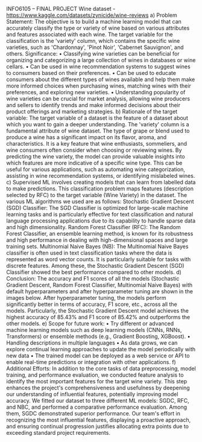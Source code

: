 INFO6105 – FINAL PROJECT
Wine dataset - https://www.kaggle.com/datasets/zynicide/wine-reviews
a) Problem Statement: The objective is to build a machine learning model that can accurately classify the type or variety of wine based on various attributes and features associated with each wine. The target variable for the classification is the 'variety' column, which contains the specific wine varieties, such as 'Chardonnay', 'Pinot Noir', 'Cabernet Sauvignon', and others.
Significance:
• Classifying wine varieties can be beneficial for organizing and categorizing a large collection of wines in databases or wine cellars.
• Can be used in wine recommendation systems to suggest wines to consumers based on their preferences.
• Can be used to educate consumers about the different types of wines available and help them make more informed choices when purchasing wines, matching wines with their preferences, and exploring new varieties.
• Understanding popularity of wine varieties can be crucial for market analysis, allowing wine producers and sellers to identify trends and make informed decisions about their product offerings and marketing strategies.
b) Rationale of the target variable: The target variable of a dataset is the feature of a dataset about which you want to gain a deeper understanding. The 'variety' column is a fundamental attribute of wine dataset. The type of grape or blend used to produce a wine has a significant impact on its flavor, aroma, and characteristics. It is a key feature that wine enthusiasts, sommeliers, and wine consumers often consider when choosing or reviewing wines. By predicting the wine variety, the model can provide valuable insights into which features are more indicative of a specific wine type. This can be useful for various applications, such as automating wine categorization, assisting in wine recommendation systems, or identifying mislabeled wines.
c) Supervised ML involves creating models that can learn from labelled data to make predictions. This classification problem maps features (description selected by RFC) to the target variable (Wine Variety) in the dataset. The various ML algorithms we used are as follows:
Stochastic Gradient Descent (SGD) Classifier: The SGD Classifier is optimized for large-scale machine learning tasks and is particularly effective for text classification and natural language processing applications due to its capability to handle sparse data and high dimensionality.
Random Forest Classifier (RFC): The Random Forest Classifier, an ensemble learning method, is known for its robustness and high performance in dealing with high-dimensional spaces and large training sets.
Multinomial Naive Bayes (NB): The Multinomial Naive Bayes classifier is often used in text classification tasks where the data is represented as word vector counts. It is particularly suitable for tasks with discrete features.
Among these, the Stochastic Gradient Descent (SGD) Classifier showed the best performance compared to other models.
d) Conclusion: The accuracy and F1 scores of all the models (Stochastic Gradient Descent, Random Forest Classifier, Multinomial Naive Bayes) with default hyperparameters and after hyperparameter tuning are shown in the images below. After hyperparameter tuning, the models perform significantly better in terms of accuracy, F1 score, etc., across all the models. Particularly, the Stochastic Gradient Descent model achieves the highest accuracy of 85.43% and F1 score of 85.42% and outperforms the other models.
e) Scope for future work:
• Try different or advanced machine learning models such as deep learning models (CNNs, RNNs, Transformers) or ensemble methods (e.g., Gradient Boosting, XGBoost).
• Handling descriptions in multiple languages
• As data grows, we can explore continual learning approaches to update the model periodically with new data
• The trained model can be deployed as a web service or API to enable real-time predictions or integration with other applications.
f) Additional Efforts: In addition to the core tasks of data preprocessing, model training, and performance evaluation, we conducted feature analysis to identify the most important features for the target wine variety. This step enhances the project's comprehensiveness and usefulness by deepening our understanding of influential features, potentially improving model accuracy. We fitted our dataset to three different ML models: SGDC, RFC, and NBC, and performed a comparative performance evaluation. Among them, SGDC demonstrated superior performance. Our team's effort in recognizing the most influential features, displaying a proactive approach, and ensuring continual progression justifies allocating extra points due to exceeding standard project requirements.
